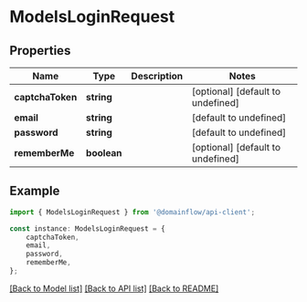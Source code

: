# ModelsLoginRequest


## Properties

Name | Type | Description | Notes
------------ | ------------- | ------------- | -------------
**captchaToken** | **string** |  | [optional] [default to undefined]
**email** | **string** |  | [default to undefined]
**password** | **string** |  | [default to undefined]
**rememberMe** | **boolean** |  | [optional] [default to undefined]

## Example

```typescript
import { ModelsLoginRequest } from '@domainflow/api-client';

const instance: ModelsLoginRequest = {
    captchaToken,
    email,
    password,
    rememberMe,
};
```

[[Back to Model list]](../README.md#documentation-for-models) [[Back to API list]](../README.md#documentation-for-api-endpoints) [[Back to README]](../README.md)
